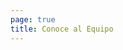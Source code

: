 ```yaml
---
page: true
title: Conoce al Equipo
---
```


<script setup>
import TeamPage from './team/TeamPage.vue'
</script>

<TeamPage />
